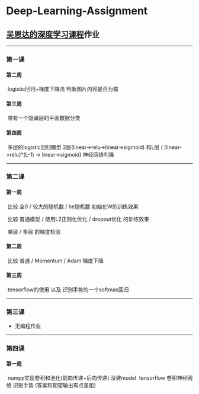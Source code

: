 # Deep-Learning-Assignment

## <a href = "https://mooc.study.163.com/smartSpec/detail/1001319001.htm">吴恩达的深度学习课程</a>作业

---

### 第一课

#### 				第二周 

​		logistic回归+梯度下降法 判断图片内容是否为猫


#### 				第三周 

​		带有一个隐藏层的平面数据分类

#### 	第四周 

​	 	多层的logistic回归模型 2层(linear->relu->linear->sigmoid) 和L层 ( \[linear->relu\]*(L-1) -> linear->sigmoid) 神经网络判猫

---

### 第二课

#### 	第一周 

​		比较 全0 / 较大的随机数 / he随机数 初始化W的训练效果

​		比较 普通模型 / 使用L2正则化优化 / dropout优化 的训练效果

​		单层 / 多层 的梯度检验



#### 	第二周 

​		比较 普通 / Momentum / Adam 梯度下降


#### 	第三周 

​		tensorflow的使用 以及 识别手势的一个softmax回归

---

### 第三课

- 无编程作业

---

### 第四课

#### 		第一周	

​		numpy实现卷积和池化(前向传递+后向传递) 没建model
​		tensorflow 卷积神经网络 识别手势 (答案和期望输出有点差距)
